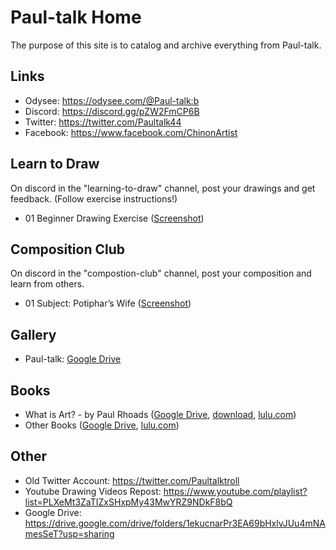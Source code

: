 # Paul-talk Home
The purpose of this site is to catalog and archive everything from Paul-talk.

## Links
* Odysee: <https://odysee.com/@Paul-talk:b>
* Discord: <https://discord.gg/pZW2FmCP6B>
* Twitter: <https://twitter.com/Paultalk44>
* Facebook: <https://www.facebook.com/ChinonArtist>

## Learn to Draw
On discord in the "learning-to-draw" channel, post your drawings and get feedback. (Follow exercise instructions!)
* 01 Beginner Drawing Exercise ([Screenshot](https://raw.githubusercontent.com/truepainting/truepainting.github.io/main/images/drawing-exercise-1.png))

## Composition Club
On discord in the "compostion-club" channel, post your composition and learn from others.
* 01 Subject: Potiphar’s Wife ([Screenshot](https://raw.githubusercontent.com/truepainting/truepainting.github.io/ead6cdd919c6066593e15aa120a91eb651c89143/images/potiphar's-wife.png))

## Gallery
* Paul-talk: [Google Drive](https://drive.google.com/drive/folders/1ekucnarPr3EA69bHxlvJUu4mNAmesSeT?usp=sharing)

## Books
* What is Art? - by Paul Rhoads ([Google Drive](https://drive.google.com/drive/folders/1ekucnarPr3EA69bHxlvJUu4mNAmesSeT?usp=sharing), [download](https://github.com/truepainting/truepainting.github.io/raw/main/books/What%20is%20Art%20-%20by%20Paul%20Rhoads%20(Ebook).pdf), [lulu.com](https://www.lulu.com/en/us/shop/paul-rhoads/what-is-art/ebook/product-1qzvpj8m.html))
* Other Books ([Google Drive](https://drive.google.com/drive/folders/1ekucnarPr3EA69bHxlvJUu4mNAmesSeT?usp=sharing), [lulu.com](https://www.lulu.com/search?contributor=Paul+Rhoads))

## Other
* Old Twitter Account: <https://twitter.com/Paultalktroll>
* Youtube Drawing Videos Repost: <https://www.youtube.com/playlist?list=PLXeMt3ZaTIZxSHxpMy43MwYRZ9NDkF8bQ>
* Google Drive: <https://drive.google.com/drive/folders/1ekucnarPr3EA69bHxlvJUu4mNAmesSeT?usp=sharing>
